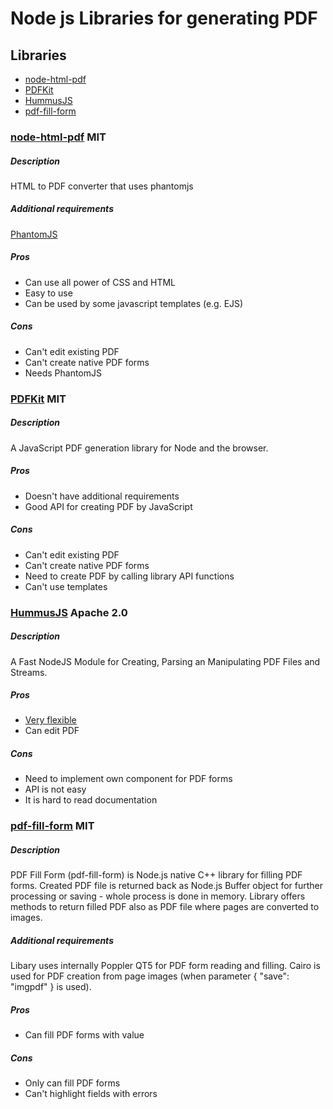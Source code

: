 # Node js Libraries for generating PDF
## Libraries
* [node-html-pdf](https://github.com/marcbachmann/node-html-pdf)
* [PDFKit](https://github.com/devongovett/pdfkit)
* [HummusJS](https://github.com/galkahana/HummusJS)
* [pdf-fill-form](https://github.com/tpisto/pdf-fill-form)

### [node-html-pdf](https://github.com/marcbachmann/node-html-pdf) MIT
##### Description
HTML to PDF converter that uses phantomjs

##### Additional requirements
[PhantomJS](http://phantomjs.org/)

##### Pros
* Can use all power of CSS and HTML
* Easy to use
* Can be used by some javascript templates (e.g. EJS)

##### Cons
* Can't edit existing PDF
* Can't create native PDF forms
* Needs PhantomJS

### [PDFKit](https://github.com/devongovett/pdfkit) MIT

##### Description
A JavaScript PDF generation library for Node and the browser.

##### Pros
* Doesn't have additional requirements
* Good API for creating PDF by JavaScript

##### Cons
* Can't edit existing PDF
* Can't create native PDF forms
* Need to create PDF by calling library API functions
* Can't use templates

### [HummusJS](https://github.com/galkahana/HummusJS) Apache 2.0
##### Description
A Fast NodeJS Module for Creating, Parsing an Manipulating PDF Files and Streams.

##### Pros
* [Very flexible](https://github.com/galkahana/HummusJS/wiki/Extensibility)
* Can edit PDF

##### Cons
* Need to implement own component for PDF forms
* API is not easy
* It is hard to read documentation

### [pdf-fill-form](https://github.com/tpisto/pdf-fill-form) MIT
##### Description
PDF Fill Form (pdf-fill-form) is Node.js native C++ library for filling PDF forms. Created PDF file is returned back as Node.js Buffer object for further processing or saving - whole process is done in memory. Library offers methods to return filled PDF also as PDF file where pages are converted to images.

##### Additional requirements
Libary uses internally Poppler QT5 for PDF form reading and filling. Cairo is used for PDF creation from page images (when parameter { "save": "imgpdf" } is used).

##### Pros
* Can fill PDF forms with value

##### Cons
* Only can fill PDF forms
* Can't highlight fields with errors
